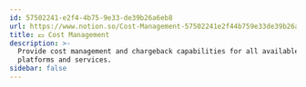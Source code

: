 ```yaml
---
id: 57502241-e2f4-4b75-9e33-de39b26a6eb8
url: https://www.notion.so/Cost-Management-57502241e2f44b759e33de39b26a6eb8
title: 💵 Cost Management
description: >-
  Provide cost management and chargeback capabilities for all available cloud
  platforms and services.
sidebar: false
---
```


<!--notion-markdown-cms:raw-->
<PillarCategory>
</PillarCategory>
